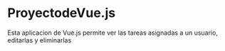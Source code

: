 # ProyectodeVue.js
Esta aplicacion de Vue.js permite ver las tareas asignadas a un usuario, editarlas y eliminarlas
